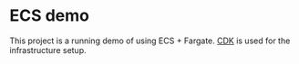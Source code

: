 # ECS demo

This project is a running demo of using ECS + Fargate. [CDK](https://aws.amazon.com/cdk/) is used for the infrastructure setup.
